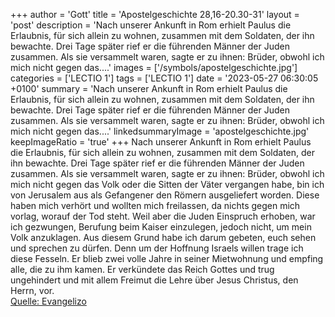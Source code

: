 +++
author = 'Gott'
title = 'Apostelgeschichte 28,16-20.30-31'
layout = 'post'
description = 'Nach unserer Ankunft in Rom erhielt Paulus die Erlaubnis, für sich allein zu wohnen, zusammen mit dem Soldaten, der ihn bewachte. Drei Tage später rief er die führenden Männer der Juden zusammen. Als sie versammelt waren, sagte er zu ihnen: Brüder, obwohl ich mich nicht gegen das....'
images = ['/symbols/apostelgeschichte.jpg']
categories = ['LECTIO 1']
tags = ['LECTIO 1']
date = '2023-05-27 06:30:05 +0100'
summary = 'Nach unserer Ankunft in Rom erhielt Paulus die Erlaubnis, für sich allein zu wohnen, zusammen mit dem Soldaten, der ihn bewachte. Drei Tage später rief er die führenden Männer der Juden zusammen. Als sie versammelt waren, sagte er zu ihnen: Brüder, obwohl ich mich nicht gegen das....'
linkedsummaryImage = 'apostelgeschichte.jpg'
keepImageRatio = 'true'
+++
Nach unserer Ankunft in Rom erhielt Paulus die Erlaubnis, für sich allein zu wohnen, zusammen mit dem Soldaten, der ihn bewachte.
Drei Tage später rief er die führenden Männer der Juden zusammen. Als sie versammelt waren, sagte er zu ihnen: Brüder, obwohl ich mich nicht gegen das Volk oder die Sitten der Väter vergangen habe, bin ich von Jerusalem aus als Gefangener den Römern ausgeliefert worden.<!--more-->
Diese haben mich verhört und wollten mich freilassen, da nichts gegen mich vorlag, worauf der Tod steht.
Weil aber die Juden Einspruch erhoben, war ich gezwungen, Berufung beim Kaiser einzulegen, jedoch nicht, um mein Volk anzuklagen.
Aus diesem Grund habe ich darum gebeten, euch sehen und sprechen zu dürfen. Denn um der Hoffnung Israels willen trage ich diese Fesseln.
Er blieb zwei volle Jahre in seiner Mietwohnung und empfing alle, die zu ihm kamen.
Er verkündete das Reich Gottes und trug ungehindert und mit allem Freimut die Lehre über Jesus Christus, den Herrn, vor.<br> [Quelle: Evangelizo](https://evangeliumtagfuertag.org/DE/gospel)